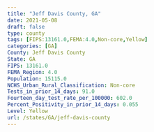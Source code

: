 ```yaml
---
title: "Jeff Davis County, GA"
date: 2021-05-08
draft: false
type: county
tags: [FIPS:13161.0,FEMA:4.0,Non-core,Yellow]
categories: [GA]
County: Jeff Davis County
State: GA
FIPS: 13161.0
FEMA_Region: 4.0
Population: 15115.0
NCHS_Urban_Rural_Classification: Non-core
Tests_in_prior_14_days: 91.0
Fourteen_day_test_rate_per_100000: 602.0
Percent_Positivity_in_prior_14_days: 0.055
Level: Yellow
url: /states/GA/jeff-davis-county
---
```



